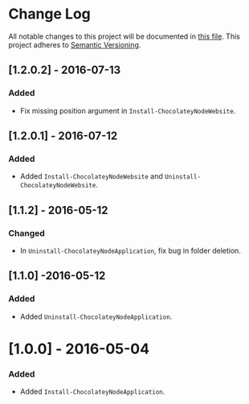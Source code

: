 # Change Log
All notable changes to this project will be documented in [this file](http://keepachangelog.com/).
This project adheres to [Semantic Versioning](http://semver.org/).

## [1.2.0.2] - 2016-07-13
### Added
- Fix missing position argument in `Install-ChocolateyNodeWebsite`.

## [1.2.0.1] - 2016-07-12
### Added
- Added `Install-ChocolateyNodeWebsite` and `Uninstall-ChocolateyNodeWebsite`.

## [1.1.2] - 2016-05-12
### Changed
- In `Uninstall-ChocolateyNodeApplication`, fix bug in folder deletion.

## [1.1.0] -2016-05-12
### Added
- Added `Uninstall-ChocolateyNodeApplication`.

# [1.0.0] - 2016-05-04
### Added
- Added `Install-ChocolateyNodeApplication`.
